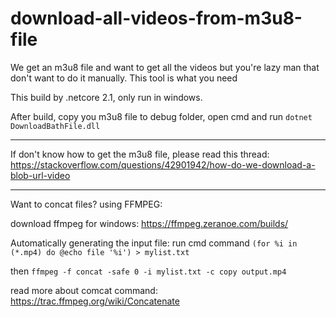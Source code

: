 # download-all-videos-from-m3u8-file
We get an m3u8 file and want to get all the videos but you're lazy man that don't want to do it manually. This tool is what you need

This build by .netcore 2.1, only run in windows.

After build, copy you m3u8 file to debug folder, open cmd and run `dotnet DownloadBathFile.dll`

------------------------------------------

If don't know how to get the m3u8 file, please read this thread: https://stackoverflow.com/questions/42901942/how-do-we-download-a-blob-url-video
 
------------------------------------------

Want to concat files? using FFMPEG:

download ffmpeg for windows: https://ffmpeg.zeranoe.com/builds/

Automatically generating the input file:
run cmd command `(for %i in (*.mp4) do @echo file '%i') > mylist.txt`

then `ffmpeg -f concat -safe 0 -i mylist.txt -c copy output.mp4`

read more about comcat command: https://trac.ffmpeg.org/wiki/Concatenate
